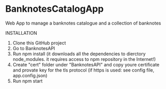 # BanknotesCatalogApp
Web App to manage a banknotes catalogue and a collection of banknotes

INSTALLATION

1. Clone this GitHub project
2. Go to BanknotesAPI
3. Run npm install (it downloads all the dependencies to dierctory node_modules. it requires access to npm repository in the Internet!)
4. Create "cert" folder under "BanknotesAPI" and copy youre certificate and provate key for the tls protocol (if https is used: see config file, app.config.json) 
5. Run npm start
